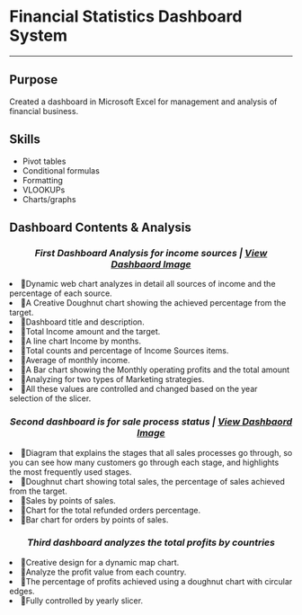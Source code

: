 <h1>Financial Statistics Dashboard System</h1>
<hr>

<h2>Purpose</h2>
Created a dashboard in Microsoft Excel for management and analysis of financial business.

<h2>Skills</h2>
<ul>

<li>Pivot tables</li>
<li>Conditional formulas</li>
<li>Formatting</li>
<li>VLOOKUPs</li> 
<li>Charts/graphs</li>
</ul>

<h2>Dashboard Contents & Analysis</h2>

<i><h3 align="center">First Dashboard Analysis for income sources | <a href="https://github.com/Jass-TheAnalyst/MicrosoftExcel-Project/blob/main/income%20sources.jpg">View Dashbaord Image</a></h3></i>


<li>🔶Dynamic web chart analyzes in detail all sources of income and the percentage of each source.
<li>🔶A Creative Doughnut chart showing the achieved percentage from the target.
<li>🔶Dashboard title and description.
<li>🔶Total Income amount and the target.
<li>🔶A line chart Income by months.
<li>🔶Total counts and percentage of Income Sources items.
<li>🔶Average of monthly income.
<li>🔶A Bar chart showing the Monthly operating profits and the total amount
<li>🔶Analyzing for two types of Marketing strategies. 
<li>🔶All these values are controlled and changed based on the year selection of the slicer.

<i><h3 align="center">Second dashboard is for sale process status | <a href="https://github.com/Jass-TheAnalyst/MicrosoftExcel-Project/blob/main/Sales%20process.jpg">View Dashbaord Image</a></h3></i>

<li>🔷Diagram that explains the stages that all sales processes go through, so you can see how many customers go through each stage, and highlights the most frequently used stages.
<li>🔷Doughnut chart showing total sales, the percentage of sales achieved from the target.
<li>🔷Sales by points of sales.
<li>🔷Chart for the total refunded orders percentage.
<li>🔷Bar chart for orders by points of sales.

<i><h3 align="center">Third dashboard analyzes the total profits by countries</h3></i>

<li>🔺Creative design for a dynamic map chart.
<li>🔺Analyze the profit value from each country.
<li>🔺The percentage of profits achieved using a doughnut chart with circular edges.
<li>🔺Fully controlled by yearly slicer.

